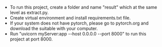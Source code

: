 - To run this project, create a folder and name "result" which at the same level as extract.py.
- Create virtual environment and install requirements.txt file.
- If your system does not have pytorch, please go to pytorch.org and download the suitable with your computer.
- Run "uvicorn myServer:app --host 0.0.0.0 --port 8000" to run this project at port 8000.